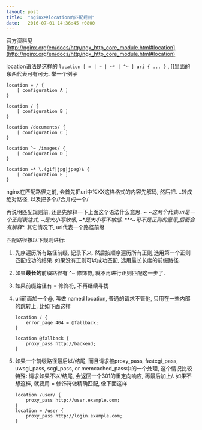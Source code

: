 ```yaml
---
layout: post
title:  "nginx中location的匹配规则"
date:   2016-07-01 14:36:45 +0800
---
```


官方资料见 [http://nginx.org/en/docs/http/ngx_http_core_module.html#location](http://nginx.org/en/docs/http/ngx_http_core_module.html#location)

location语法是这样的 `location [ = | ~ | ~* | ^~ ] uri { ... }` , []里面的东西代表可有可无. 举一个例子

```
location = / {
    [ configuration A ]
}

location / {
    [ configuration B ]
}

location /documents/ {
    [ configuration C ]
}

location ^~ /images/ {
    [ configuration D ]
}

location ~* \.(gif|jpg|jpeg)$ {
    [ configuration E ]
}
```

nginx在匹配路径之前, 会首先把uri中%XX这样格式的内容先解码, 然后把. ..转成绝对路径, 以及把多个//合并成一个/

再说明匹配规则前, 还是先解释一下上面这个语法什么意思. ~ ~*这两个代表uri是一个正则表达式, ~是大小写敏感, ~*是大小写不敏感.  **^~可不是正则的意思,后面会有解释**. 其它情况下, uri代表一个路径前缀.

匹配路径按以下规则进行:

1. 先序遍历所有路径前缀, 记录下来. 然后按顺序遍历所有正则,选用第一个正则匹配成功的结果. 如果没有正则可以成功匹配, 选用最长长度的前缀路径.

2. 如果**最长的**前缀路径有 ^~ 修饰符, 就不再进行正则匹配这一步了.

3. 如果前缀路径有 = 修饰符, 不再继续寻找

4. uri前面加一个@, 叫做 named location, 普通的请求不管他, 只用在一些内部的跳转上, 比如下面这样

    ```
    location / {
        error_page 404 = @fallback;
    }

    location @fallback {
        proxy_pass http://backend;
    }
    ```

5. 如果一个前缀路径最后以/结尾, 而且请求被proxy_pass, fastcgi_pass, uwsgi_pass, scgi_pass, or memcached_pass中的一个处理, 这个情况比较特殊: 请求如果不以/结尾, 会返回一个301的重定向响应, 再最后加上/. 如果不想这样, 就要用 = 修饰符做精确匹配, 像下面这样

    ```
    location /user/ {
        proxy_pass http://user.example.com;
    }
    location = /user {
        proxy_pass http://login.example.com;
    }
    ```
